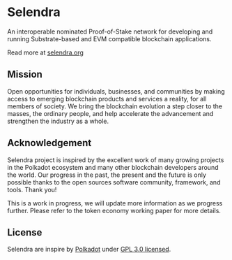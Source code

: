 # Selendra

An interoperable nominated Proof-of-Stake network for developing and running Substrate-based and EVM compatible blockchain applications.

Read more at [selendra.org](https://selendra.org)

## Mission

Open opportunities for individuals, businesses, and communities by making access to emerging blockchain products and services a reality, for all members of society. We bring the blockchain evolution a step closer to the masses, the ordinary people, and help accelerate the advancement and strengthen the industry as a whole.

## Acknowledgement

Selendra project is inspired by the excellent work of many growing projects in the Polkadot ecosystem and many other blockchain developers around the world. Our progress in the past, the present and the future is only possible thanks to the open sources software community, framework, and tools. Thank you!

This is a work in progress, we will update more information as we progress further. Please refer to the token economy working paper for more details.

## License
Selendra are inspire by [Polkadot](https://github.com/paritytech/polkadot) under [GPL 3.0 licensed](LICENSE).
